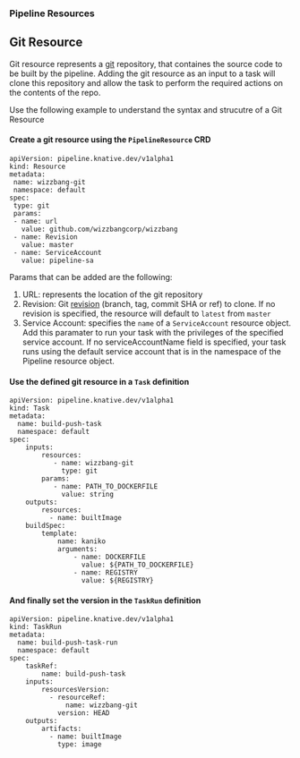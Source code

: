 ### Pipeline Resources

## Git Resource

Git resource represents a [git](https://git-scm.com/) repository, that containes the source code to be built by the pipeline. Adding the git resource as an input to a task will clone this repository and allow the task to perform the required actions on the contents of the repo.  

Use the following example to understand the syntax and strucutre of a Git Resource

 #### Create a git resource using the `PipelineResource` CRD
 
 ```
apiVersion: pipeline.knative.dev/v1alpha1
kind: Resource
metadata:
  name: wizzbang-git
  namespace: default
spec:
  type: git
  params:
  - name: url
    value: github.com/wizzbangcorp/wizzbang
  - name: Revision
    value: master
  - name: ServiceAccount
    value: pipeline-sa    
 ```

   Params that can be added are the following:

   1. URL: represents the location of the git repository 
   1. Revision: Git [revision](https://git-scm.com/docs/gitrevisions#_specifying_revisions ) (branch, tag, commit SHA or ref) to clone. If no revision is specified, the resource will default to `latest` from `master`
   1. Service Account: specifies the `name` of a `ServiceAccount` resource object. Add this paramater to run your task with the privileges of the specified service account. If no serviceAccountName field is specified, your task runs using the default service account that is in the namespace of the Pipeline resource object.  

 #### Use the defined git resource in a `Task` definition

```
apiVersion: pipeline.knative.dev/v1alpha1
kind: Task
metadata:
  name: build-push-task
  namespace: default
spec:
    inputs:
        resources:
           - name: wizzbang-git
             type: git
        params:
           - name: PATH_TO_DOCKERFILE
             value: string
    outputs:
        resources:
          - name: builtImage 
    buildSpec:
        template:
            name: kaniko
            arguments:
                - name: DOCKERFILE
                  value: ${PATH_TO_DOCKERFILE}
                - name: REGISTRY
                  value: ${REGISTRY}
``` 

 #### And finally set the version in the `TaskRun` definition

```
apiVersion: pipeline.knative.dev/v1alpha1
kind: TaskRun
metadata:
  name: build-push-task-run
  namespace: default
spec:
    taskRef:
        name: build-push-task
    inputs:
        resourcesVersion:
          - resourceRef:
              name: wizzbang-git
            version: HEAD
    outputs:
        artifacts:
          - name: builtImage
            type: image
``` 
